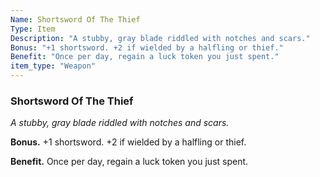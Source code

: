 ```yaml
---
Name: Shortsword Of The Thief
Type: Item
Description: "A stubby, gray blade riddled with notches and scars."
Bonus: "+1 shortsword. +2 if wielded by a halfling or thief."
Benefit: "Once per day, regain a luck token you just spent."
item_type: "Weapon"
---
```


### Shortsword Of The Thief

_A stubby, gray blade riddled with notches and scars._

**Bonus.** +1 shortsword. +2 if wielded by a halfling or thief.

**Benefit.** Once per day, regain a luck token you just spent.

